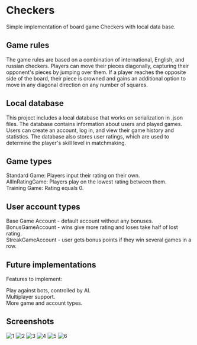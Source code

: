 # Checkers

Simple implementation of board game Checkers with local data base.


## Game rules

The game rules are based on a combination of international, English, and russian checkers. Players can move their pieces diagonally, capturing their opponent's pieces by jumping over them. If a player reaches the opposite side of the board, their piece is crowned and gains an additional option to move in any diagonal direction on any number of squares.

## Local database

This project includes a local database that works on serialization in .json files. The database contains information about users and played games. Users can create an account, log in, and view their game history and statistics. The database also stores user ratings, which are used to determine the player's skill level in matchmaking.

## Game types

Standard Game: Players input their rating on their own.\
AllInRatingGame: Players play on the lowest rating between them.\
Training Game: Rating equals 0.

## User account types

Base Game Account - default account without any bonuses.\
BonusGameAccount - wins give more rating and loses take half of lost rating.\
StreakGameAccount - user gets bonus points if they win several games in a row.

## Future implementations

Features to implement:

Play against bots, controlled by AI.\
Multiplayer support.\
More game and account types.

## Screenshots
![1](https://user-images.githubusercontent.com/43245644/226625034-fa6d862f-b5d8-48ff-ac5c-b607defcb4a5.png)
![2](https://user-images.githubusercontent.com/43245644/226625062-5941e4f5-a3ce-49bc-828e-b3d2ccf9283e.png)
![3](https://user-images.githubusercontent.com/43245644/226625088-48aed30f-6a20-403a-b0d0-b6f2882498f6.png)
![4](https://user-images.githubusercontent.com/43245644/226625104-ab02aeeb-a9b3-46f2-945a-7e00ad672071.png)
![5](https://user-images.githubusercontent.com/43245644/226625126-8f187f88-c4c0-4835-89e1-a74f61eeb7b7.png)
![6](https://user-images.githubusercontent.com/43245644/226625553-71da2a58-675b-4263-aa9d-0837c311721b.png)
